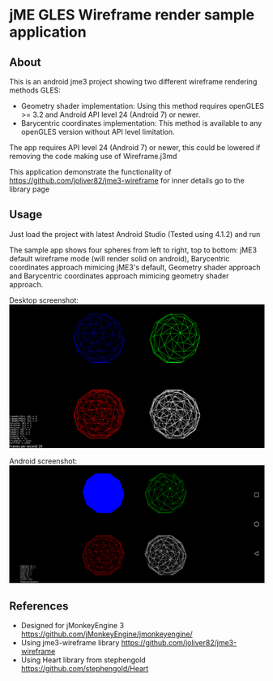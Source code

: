 # jME GLES Wireframe render sample application

## About

This is an android jme3 project showing two different wireframe rendering methods GLES:

* Geometry shader implementation: Using this method requires openGLES >= 3.2 and Android API level 24 (Android 7) or newer.
* Barycentric coordinates implementation: This method is available to any openGLES version without API level limitation.

The app requires API level 24 (Android 7) or newer, this could be lowered if removing the code making use of Wireframe.j3md

This application demonstrate the functionality of https://github.com/joliver82/jme3-wireframe for inner details go to the library page

## Usage

Just load the project with latest Android Studio (Tested using 4.1.2) and run 

The sample app shows four spheres from left to right, top to bottom: jME3 default wireframe mode (will render solid on android), Barycentric coordinates approach mimicing jME3's default, Geometry shader approach and Barycentric coordinates approach mimicing geometry shader approach.

Desktop screenshot:
![Alt text](/screenshots/wireframe-desktop.png?raw=true "Desktop screenshot")

Android screenshot:
![Alt text](/screenshots/wireframe-android.png?raw=true "Android screenshot")


## References

* Designed for jMonkeyEngine 3 https://github.com/jMonkeyEngine/jmonkeyengine/
* Using jme3-wireframe library https://github.com/joliver82/jme3-wireframe
* Using Heart library from stephengold https://github.com/stephengold/Heart


